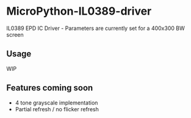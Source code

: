 # MicroPython-IL0389-driver
IL0389 EPD IC Driver - Parameters are currently set for a 400x300 BW screen

## Usage
WIP

## Features coming soon
 - 4 tone grayscale implementation
 - Partial refresh / no flicker refresh

